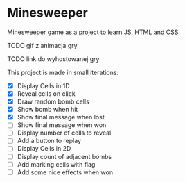 # Minesweeper

Minesweeper game as a project to learn JS, HTML and CSS

TODO gif z animacja gry

TODO link do wyhostowanej gry

This project is made in small iterations:
- [x] Display Cells in 1D
- [x] Reveal cells on click
- [x] Draw random bomb cells
- [x] Show bomb when hit
- [x] Show final message when lost
- [ ] Show final message when won
- [ ] Display number of cells to reveal
- [ ] Add a button to replay
- [ ] Display Cells in 2D
- [ ] Display count of adjacent bombs
- [ ] Add marking cells with flag
- [ ] Add some nice effects when won